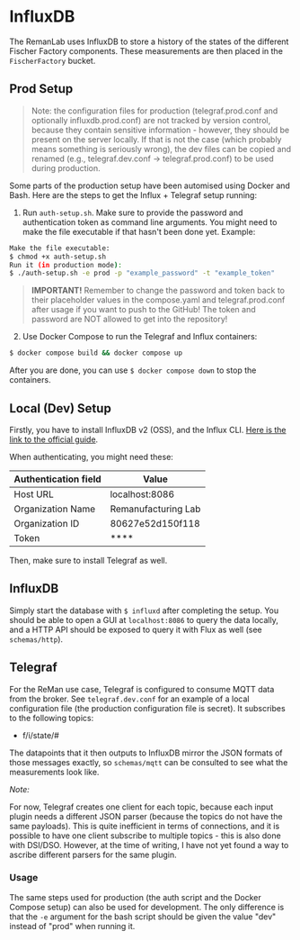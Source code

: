 # InfluxDB

The RemanLab uses InfluxDB to store a history of the states of the different Fischer Factory components. These measurements are then placed in the `FischerFactory` bucket.

## Prod Setup

> Note: the configuration files for production (telegraf.prod.conf and optionally influxdb.prod.conf) are not tracked by version control, because they contain sensitive information - however, they should be present on the server locally. If that is not the case (which probably means something is seriously wrong), the dev files can be copied and renamed (e.g., telegraf.dev.conf -> telegraf.prod.conf) to be used during production.

Some parts of the production setup have been automised using Docker and Bash. Here are the steps to get the Influx + Telegraf setup running:

1. Run `auth-setup.sh`. Make sure to provide the password and authentication token as command line arguments. You might need to make the file executable if that hasn't been done yet. Example:

```bash
Make the file executable: 
$ chmod +x auth-setup.sh
Run it (in production mode): 
$ ./auth-setup.sh -e prod -p "example_password" -t "example_token"
```

> **IMPORTANT!** Remember to change the password and token back to their placeholder values in the compose.yaml and telegraf.prod.conf after usage if you want to push to the GitHub! The token and password are NOT allowed to get into the repository!

2. Use Docker Compose to run the Telegraf and Influx containers:

```bash
$ docker compose build && docker compose up
```

After you are done, you can use `$ docker compose down` to stop the containers.

## Local (Dev) Setup

Firstly, you have to install InfluxDB v2 (OSS), and the Influx CLI. [Here is the link to the official guide](https://docs.influxdata.com/influxdb/v2/install/?t=Linux).

When authenticating, you might need these:

Authentication field | Value
-|-
Host URL | localhost:8086
Organization Name | Remanufacturing Lab
Organization ID | 80627e52d150f118
Token | ****

Then, make sure to install Telegraf as well.

## InfluxDB

Simply start the database with `$ influxd` after completing the setup. You should be able to open a GUI at `localhost:8086` to query the data locally, and a HTTP API should be exposed to query it with Flux as well (see `schemas/http`).

## Telegraf
For the ReMan use case, Telegraf is configured to consume MQTT data from the broker. See `telegraf.dev.conf` for an example of a local configuration file (the production configuration file is secret). It subscribes to the following topics:

- f/i/state/#

The datapoints that it then outputs to InfluxDB mirror the JSON formats of those messages exactly, so `schemas/mqtt` can be consulted to see what the measurements look like.

*Note:*

For now, Telegraf creates one client for each topic, because each input plugin needs a different JSON parser (because the topics do not have the same payloads). This is quite inefficient in terms of connections, and it is possible to have one client subscribe to multiple topics - this is also done with DSI/DSO. However, at the time of writing, I have not yet found a way to ascribe different parsers for the same plugin. 

### Usage

The same steps used for production (the auth script and the Docker Compose setup) can also be used for development. The only difference is that the `-e` argument for the bash script should be given the value "dev" instead of "prod" when running it.